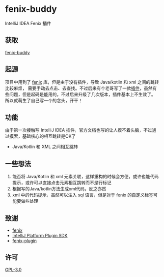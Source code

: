 # fenix-buddy
IntelliJ IDEA Fenix 插件

## 获取

[fenix-buddy](https://plugins.jetbrains.com/plugin/24357-fenix-buddy)

## 起源
项目中用到了 [fenix](https://github.com/blinkfox/fenix) 库，但是由于没有插件，导致 Java/kotlin 和 xml 之间的跳转比较麻烦，
需要手动去点击、去查找。不过后来有个老哥写了一款[插件](https://plugins.jetbrains.com/plugin/17158-fenix)，虽然有些问题，但是起码是能用的，不过后来升级了几次版本，插件基本上不生效了。
所以就萌生了自己写一个的念头，开干！

## 功能
由于第一次接触写 IntelliJ IDEA 插件，官方文档也写的让人摸不着头脑，不过通过摸索，基础核心的相互跳转是OK了

- Java/Kotlin 和 XML 之间相互跳转

## 一些想法
1. 能否将 Java/Kotlin 和 xml 元素关联，这样重构的时候会方便，或许也能代码提示，或许可以直接点击元素相互跳转而不是行标记
2. 根据写的Java/kotlin方法生成xml代码，反之亦然
3. xml 中的代码提示，虽然可以注入 sql 语言，但是对于 fenix 的自定义标签可能要做些处理

## 致谢

- [fenix](https://github.com/blinkfox/fenix)
- [IntelliJ Platform Plugin SDK](https://plugins.jetbrains.com/docs/intellij/welcome.html)
- [fenix-plugin](https://github.com/jgaybjone/fenix-plugin)

## 许可
[GPL-3.0](LICENSE)
